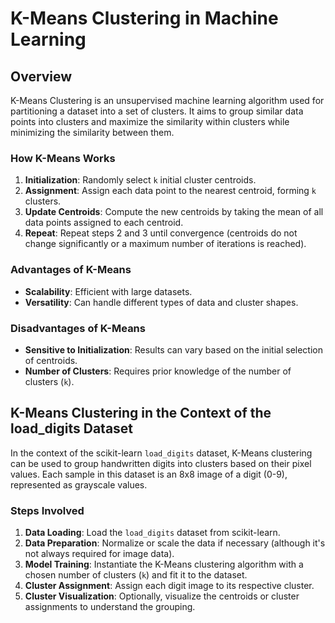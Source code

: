 # K-Means Clustering in Machine Learning

## Overview

K-Means Clustering is an unsupervised machine learning algorithm used for partitioning a dataset into a set of clusters. It aims to group similar data points into clusters and maximize the similarity within clusters while minimizing the similarity between them.

### How K-Means Works

1. **Initialization**: Randomly select `k` initial cluster centroids.
2. **Assignment**: Assign each data point to the nearest centroid, forming `k` clusters.
3. **Update Centroids**: Compute the new centroids by taking the mean of all data points assigned to each centroid.
4. **Repeat**: Repeat steps 2 and 3 until convergence (centroids do not change significantly or a maximum number of iterations is reached).

### Advantages of K-Means

- **Scalability**: Efficient with large datasets.
- **Versatility**: Can handle different types of data and cluster shapes.

### Disadvantages of K-Means

- **Sensitive to Initialization**: Results can vary based on the initial selection of centroids.
- **Number of Clusters**: Requires prior knowledge of the number of clusters (`k`).

## K-Means Clustering in the Context of the load_digits Dataset

In the context of the scikit-learn `load_digits` dataset, K-Means clustering can be used to group handwritten digits into clusters based on their pixel values. Each sample in this dataset is an 8x8 image of a digit (0-9), represented as grayscale values.

### Steps Involved

1. **Data Loading**: Load the `load_digits` dataset from scikit-learn.
2. **Data Preparation**: Normalize or scale the data if necessary (although it's not always required for image data).
3. **Model Training**: Instantiate the K-Means clustering algorithm with a chosen number of clusters (`k`) and fit it to the dataset.
4. **Cluster Assignment**: Assign each digit image to its respective cluster.
5. **Cluster Visualization**: Optionally, visualize the centroids or cluster assignments to understand the grouping.